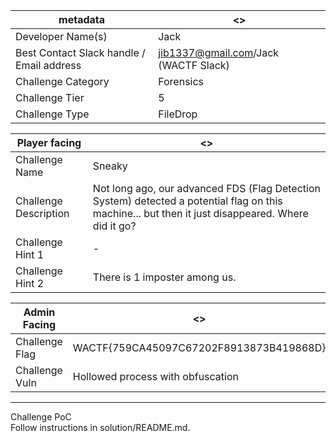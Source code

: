 | metadata | <> |
|--- | --- |
| Developer Name(s) | Jack |
| Best Contact Slack handle / Email address | jib1337@gmail.com/Jack (WACTF Slack) |
| Challenge Category | Forensics |
| Challenge Tier | 5 |
| Challenge Type | FileDrop |

| Player facing | <> |
|--- | --- |
|Challenge Name | Sneaky |
|Challenge Description | Not long ago, our advanced FDS (Flag Detection System) detected a potential flag on this machine... but then it just disappeared. Where did it go? | 
|Challenge Hint 1 | - |
|Challenge Hint 2 | There is 1 imposter among us. |

| Admin Facing | <> |
|--- | --- |
|Challenge Flag| WACTF{759CA45097C67202F8913873B419868D} |
|Challenge Vuln| Hollowed process with obfuscation |
---

Challenge PoC  
Follow instructions in solution/README.md.
